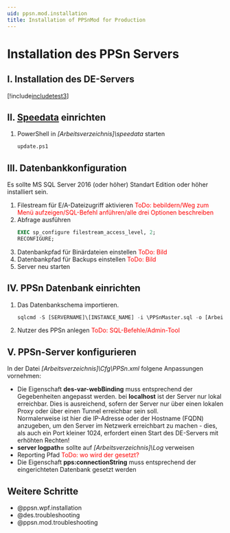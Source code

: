 ```yaml
---
uid: ppsn.mod.installation
title: Installation of PPSnMod for Production
---
```


# Installation des PPSn Servers

## I. Installation des DE-Servers

[!include[includetest3](~/des/articles/usersmanual/des.installationforppsn.md)]

## II. [Speedata](https://www.speedata.de) einrichten

1. PowerShell in <i>[Arbeitsverzeichnis]\\speedata</i> starten
   ```bash
   update.ps1
   ```

## III. Datenbankkonfiguration

Es sollte MS SQL Server 2016 (oder höher) Standart Edition oder höher installiert sein.

1. Filestream für E/A-Dateizugriff aktivieren <span style="color:red">ToDo: bebildern/Weg zum Menü aufzeigen/SQL-Befehl anführen/alle drei Optionen beschreiben</span>
2. Abfrage ausführen
    ```sql
    EXEC sp_configure filestream_access_level, 2;
    RECONFIGURE;
    ```
3. Datenbankpfad für Binärdateien einstellen <span style="color:red">ToDo: Bild</span>
4. Datenbankpfad für Backups einstellen <span style="color:red">ToDo: Bild</span>
5. Server neu starten

## IV. PPSn Datenbank einrichten

1. Das Datenbankschema importieren.
   ```sql
   sqlcmd -S [SERVERNAME]\[INSTANCE_NAME] -i \PPSnMaster.sql -o [Arbeitsverzeichnis]\Log\database_import_log.txt
   ```
2. Nutzer des PPSn anlegen <span style="color:red">ToDo: SQL-Befehle/Admin-Tool</span>

## V. PPSn-Server konfigurieren

In der Datei <i>[Arbeitsverzeichnis]\\Cfg\\PPSn.xml</i> folgene Anpassungen vornehmen:

* Die Eigenschaft <b>des-var-webBinding</b> muss entsprechend der Gegebenheiten angepasst werden. bei <b>localhost</b> ist der Server nur lokal erreichbar. Dies is ausreichend, sofern der Server nur über einen lokalen Proxy oder über einen Tunnel erreichbar sein soll.  
    Normalerweise ist hier die IP-Adresse oder der Hostname (FQDN) anzugeben, um den Server im Netzwerk erreichbart zu machen - dies, als auch ein Port kleiner 1024, erfordert einen Start des DE-Servers mit erhöhten Rechten!
* <b>server logpath=</b> sollte auf <i>[Arbeitsverzeichnis]\\Log</i> verweisen
* Reporting Pfad <span style="color:red">ToDo: wo wird der gesetzt?</span>
* Die Eigenschaft <b>pps:connectionString</b> muss entsprechend der eingerichteten Datenbank gesetzt werden

## Weitere Schritte

* @ppsn.wpf.installation
* @des.troubleshooting 
* @ppsn.mod.troubleshooting
